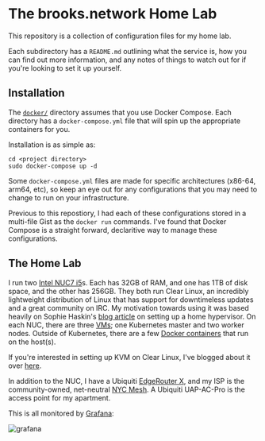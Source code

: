 # The brooks.network Home Lab

This repository is a collection of configuration files for my home lab.

Each subdirectory has a `README.md` outlining what the service is, how you can find out more information, and any notes of things to watch out for if you're looking to set it up yourself.

## Installation

The [`docker/`](./docker) directory assumes that you use Docker Compose. Each directory has a `docker-compose.yml` file that will spin up the appropriate containers for you.

Installation is as simple as:

```
cd <project directory>
sudo docker-compose up -d
```

Some `docker-compose.yml` files are made for specific architectures (x86-64, arm64, etc), so keep an eye out for any configurations that you may need to change to run on your infrastructure.

Previous to this repostiory, I had each of these configurations stored in a multi-file Gist as the `docker run` commands. I've found that Docker Compose is a straight forward, declaritive way to manage these configurations.

## The Home Lab

I run two [Intel NUC7 i5](https://www.intel.com/content/www/us/en/products/boards-kits/nuc/kits/nuc7i5bnk.html)s. Each has 32GB of RAM, and one has 1TB of disk space, and the other has 256GB. They both run Clear Linux, an incredibly lightweight distribution of Linux that has support for downtimeless updates and a great community on IRC. My motivation towards using it was based heavily on Sophie Haskin's [blog article](https://blog.sophaskins.net/blog/setting-up-a-home-hypervisor/) on setting up a home hypervisor. On each NUC, there are three [VMs](./kvms/); one Kubernetes master and two worker nodes. Outside of Kubernetes, there are a few [Docker containers](./docker/) that run on the host(s).

If you're interested in setting up KVM on Clear Linux, I've blogged about it over [here](https://brooks.sh/2017/12/22/configuring-kvm-on-clear-linux/).

In addition to the NUC, I have a Ubiquiti [EdgeRouter X](https://www.ubnt.com/edgemax/edgerouter-x/), and my ISP is the community-owned, net-neutral [NYC Mesh](https://nycmesh.net/). A Ubiquiti UAP-AC-Pro is the access point for my apartment.

This is all monitored by [Grafana](./containers/grafana/):

![grafana](https://user-images.githubusercontent.com/934497/44185068-2a718000-a0e0-11e8-8201-b33aabf922e0.png)

